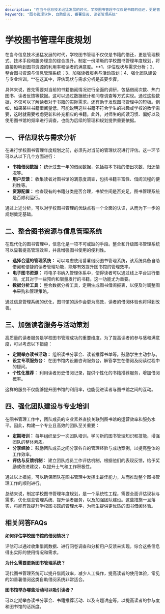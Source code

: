 ```yaml
---
description: "在当今信息技术迅猛发展的时代，学校图书管理不仅仅是书籍的借还，更是管理模式、技术手段和服务理念的综合提升。制定一份清晰的学校图书管理年度规划，将直接影响到图书资源的利用率和读者的满意度。**1、评估现状与需求分析；2、整合图书资源与信息管理系统；3、加强读者服务与活动策划；4、强化团队建设与专业培训。**在这其中，评估现状与需求分析是首要步骤。"
keywords: "图书管理软件, 自助借阅, 番薯借阅, 读者管理系统"
---
```

# 学校图书管理年度规划

在当今信息技术迅猛发展的时代，学校图书管理不仅仅是书籍的借还，更是管理模式、技术手段和服务理念的综合提升。制定一份清晰的学校图书管理年度规划，将直接影响到图书资源的利用率和读者的满意度。**1、评估现状与需求分析；2、整合图书资源与信息管理系统；3、加强读者服务与活动策划；4、强化团队建设与专业培训。**在这其中，评估现状与需求分析是首要步骤。

具体来说，首先需要对当前的书籍借阅情况进行全面的调研，包括借阅次数、热门图书、读者反馈等数据。这可以通过数据统计和问卷调查等方式实现。通过这些数据，不仅可以了解读者对于书籍的实际需求，还有助于发现图书管理中的短板。例如，如果某些书籍借阅量低，可能说明这些书籍不符合学生的兴趣或学校的教学需要，这时就需要考虑更新和补充相应的书籍。此外，对师生的阅读习惯、偏好以及使用图书馆的频率进行调查，也能为后续的管理和规划提供重要依据。

## 一、评估现状与需求分析

在进行学校图书管理年度规划之前，必须先对当前的管理状况进行评估。这一环节可以从以下几个方面进行：

- **书籍借阅数据：** 统计过去一年的借阅数据，包括每本书籍的借出次数、归还情况等。
- **用户反馈：** 收集读者对图书馆的满意度调查，包括书籍丰富性、借阅流程的便利性等。
- **资源配置：** 检查现有的书籍分类是否合理，书架空间是否充足，图书管理系统是否顺利运行。

通过上述分析，可以对学校图书管理的优缺点有一个全面的认识，从而为下一步的规划奠定基础。

## 二、整合图书资源与信息管理系统

在现代化的图书管理中，信息化是一项不可或缺的手段。整合和升级图书管理系统可以显著提高管理效率，并且增强图书使用的便利性。

- **选择合适的管理系统：** 可以考虑使用番薯借阅图书管理系统，该系统具备自助借阅和便捷的读者管理功能，能够有效提升图书馆的管理效率。
- **电子图书资源：** 将电子书纳入管理体系中，使得读者可以通过线上平台进行借阅，尤其对于一些预约和限量发行的书籍，这一功能尤为重要。
- **数据分析工具：** 整合数据分析工具，定期生成图书借阅报表，以便及时调整图书采购和管理策略。

通过信息管理系统的优化，图书馆的运作会更为高效，读者的借阅体验也将得到改善。

## 三、加强读者服务与活动策划

高质量的读者服务是学校图书管理成功的重要维度。为了提高读者的参与感和满意度，可以考虑以下措施：

- **定期举办读书活动：** 组织读书分享会、读者推荐书单等，鼓励学生主动参与。
- **设立专项服务台：** 在图书馆内设置咨询服务台，解答学生在借阅及阅读过程中的疑问。
- **个性化推荐：** 利用读者历史借阅记录，提供个性化的书籍推荐服务，增加借阅概率。

这样的服务不仅能够提升图书馆的利用率，也能促进读者与图书馆之间的互动。

## 四、强化团队建设与专业培训

在图书管理工作中，团队成员的专业素养直接关联到图书馆的运营效率和服务水平。因此，构建一个专业且高效的团队至关重要：

- **定期培训：** 每年组织至少一次团队培训，学习新的图书管理知识和技能，增强团队的整体素质。
- **分享经验：** 鼓励团队成员之间分享各自的管理经验与成功案例，以提高整体的工作效率。
- **评估与反馈机制：** 建立团队成员工作评估机制，根据他们的表现反馈，给予奖励或改进建议，以提升士气和工作积极性。

通过以上措施，可以确保团队在图书管理中发挥出最佳能力，从而推动整个图书管理工作的顺利进行。

总结来说，制定学校图书管理年度规划，是一个系统性工程，需要全面评估现状与需求、优化信息管理系统、提升读者服务，以及加强团队建设。这些措施一旦落实，将能有效提升学校图书馆的管理水平，为师生提供更优质的图书借阅体验。

## 相关问答FAQs

**如何评估学校图书馆的借阅情况？**

评估可以通过收集借阅数据、进行问卷调查和分析用户反馈来实现，综合这些信息得出实际的使用情况和需求。

**为什么需要更新图书管理系统？**

现代图书管理系统可以提升借阅效率，减少人工操作，提高读者的使用体验，常见的如番薯借阅这类自助借阅系统非常适合。

**图书馆举办哪些活动可以吸引读者？**

可以定期举办读书分享会、书籍推荐活动、以及专题讲座等，以提高读者的参与度和图书馆的活跃度。
